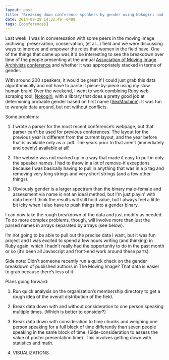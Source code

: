```yaml
---
layout: post
title: "Breaking down conference speakers by gender using Nokogiri and SexMachine"
date: 2014-09-28 14:32:49 -0400
tags: [conferences]
---
```


Last week, I was in converesation with some peers in the moving image archiving, preservation, conservation, (et al...) field and we were discussing ways to improve and empower the roles that women in the field have. One of the things that came up was it'd be interesting to see the breakdown over time of the people presenting at the annual [Association of Moving Image Archivists](http://amianet.org) [conference](http://www.amiaconference.com) and whether it was appropriately stacked in terms of gender.

With around 200 speakers, it would be great if I could just grab this data algorithmically and not have to parse it piece-by-piece using my slow human brain! Over the weekend, I went to work combining Ruby web scraping tool, [Nokogiri](http://nokogiri.org/), with a library that does a pretty good job at determining probable gender based on first name ([SexMachine](https://github.com/bmuller/sexmachine)). It was fun to wrangle data around, but not without conflicts.

Some problems:

1. I wrote a parser for the most recent conference’s webpage, but that parser can’t be used for previous conferences. The layout for the previous year is different from the current layout, and the year before that is available only as a .pdf. The years prior to that aren’t (immediately and openly) available at all!

2. The website was not marked up in a way that made it easy to pull in only the speaker names. I had to throw in a lot of remove-if exceptions because I was basically having to pull in anything that was in a p tag and removing very long strings and very short strings (and a few other things).

3. Obviously gender is a larger spectrum than the binary male-female and assessment via name is not an ideal method, but I'm just playin' with data here! I think the results will still hold value, but I always feel a little bit icky when I also have to push things into a gender binary.

I can now take the rough breakdown of the data and just modify as needed. To do more complex problems, though, will involve more than just the parsed names in arrays separated by arrays (see below).

I’m not going to be able to pull out the precise data I want, but it was fun project and I was excited to spend a few hours writing (and thinking) in Ruby again, which I hadn’t really had the opportunity to do in the past month or so (it’s been all Javascript and front-end work around these parts). 

Side note: Didn’t someone recently run a quick check on the gender breakdown of published authors in The Moving Image? That data is easier to grab because there’s less of it.

Plans going forward:

1. Run quick analysis on the organization’s membership directory to get a rough idea of the overall distribution of the field.

2. Break data down with and without consideration to one person speaking multiple times. (Which is better to consider?)

3. Break data down with consideration to time chunks and weighing one person speaking for a full block of time differently than seven people speaking in the same block of time. (Side-consideration to assess the value of poster presentation time). This involves getting down with statistics and math.

4. VISUALIZATIONS.